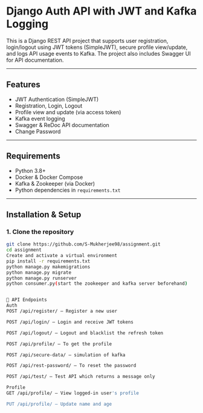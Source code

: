 # Django Auth API with JWT and Kafka Logging

This is a Django REST API project that supports user registration, login/logout using JWT tokens (SimpleJWT), secure profile view/update, and logs API usage events to Kafka. The project also includes Swagger UI for API documentation.

---

##  Features

- JWT Authentication (SimpleJWT)
- Registration, Login, Logout
- Profile view and update (via access token)
- Kafka event logging
- Swagger & ReDoc API documentation
- Change Password
---

## Requirements

- Python 3.8+
- Docker & Docker Compose
- Kafka & Zookeeper (via Docker)
- Python dependencies in `requirements.txt`

---

## Installation & Setup

### 1. Clone the repository

```bash
git clone https://github.com/S-Mukherjee98/assignment.git
cd assignment
Create and activate a virtual environment
pip install -r requirements.txt
python manage.py makemigrations
python manage.py migrate
python manage.py runserver
python consumer.py(start the zookeeper and kafka server beforehand)


🔐 API Endpoints
Auth
POST /api/register/ – Register a new user

POST /api/login/ – Login and receive JWT tokens

POST /api/logout/ – Logout and blacklist the refresh token

POST /api/profile/ – To get the profile

POST /api/secure-data/ – simulation of kafka 

POST /api/rest-password/ – To reset the password

POST /api/test/ – Test API which returns a message only

Profile
GET /api/profile/ – View logged-in user's profile

PUT /api/profile/ – Update name and age

